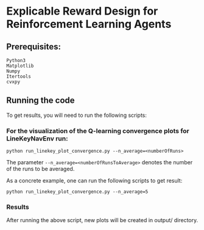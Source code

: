 # Explicable Reward Design for Reinforcement Learning Agents
## Prerequisites:
```
Python3
Matplotlib
Numpy
Itertools
cvxpy
```

## Running the code
To get results, you will need to run the following scripts:


### For the visualization of the Q-learning convergence plots for LineKeyNavEnv run:
```
python run_linekey_plot_convergence.py --n_average=<numberOfRuns>
```
The parameter `--n_average=<numberOfRunsToAverage>` denotes the number of the runs to be averaged.

As a concrete example, one can run the following scripts to get result:
```
python run_linekey_plot_convergence.py --n_average=5
```

### Results
After running the above script, new plots will be created in output/ directory.
